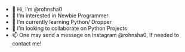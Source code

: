 - 👋 Hi, I’m @rohnsha0
- 👀 I’m interested in Newbie Programmer
- 🌱 I’m currently learning Python/ Dropper
- 💞️ I’m looking to collaborate on Python Projects
- 📫 One may send a message on Instagram @rohnsha0, If needed to contact me!

<!---
rohnsha0/rohnsha0 is a ✨ special ✨ repository because its `README.md` (this file) appears on your GitHub profile.
You can click the Preview link to take a look at your changes.
--->
